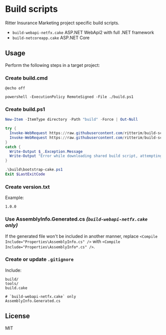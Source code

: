 # Build scripts

Ritter Insurance Marketing project specific build scripts.

- `build-webapi-netfx.cake` ASP.NET WebApi2 with full .NET framework
- `build-netcoreapp.cake` ASP.NET Core

## Usage

Perform the following steps in a target project:

### Create build.cmd

```batch
@echo off

powershell -ExecutionPolicy RemoteSigned -File ./build.ps1
```

### Create build.ps1

```powershell
New-Item -ItemType directory -Path "build" -Force | Out-Null

try {
  Invoke-WebRequest https://raw.githubusercontent.com/ritterim/build-scripts/master/bootstrap-cake.ps1 -OutFile build\bootstrap-cake.ps1
  Invoke-WebRequest https://raw.githubusercontent.com/ritterim/build-scripts/master/build-[webapi-netfx OR netcoreapp].cake -OutFile build.cake
}
catch {
  Write-Output $_.Exception.Message
  Write-Output "Error while downloading shared build script, attempting to use previously downloaded scripts..."
}

.\build\bootstrap-cake.ps1
Exit $LastExitCode
```

### Create version.txt

Example:

```
1.0.0
```

### Use AssemblyInfo.Generated.cs *(`build-webapi-netfx.cake` only)*

If the generated file won't be included in another manner, replace `<Compile Include="Properties\AssemblyInfo.cs" />` with `<Compile Include="Properties\AssemblyInfo*.cs" />`.

### Create or update `.gitignore`

Include:

```
build/
tools/
build.cake

# `build-webapi-netfx.cake` only
AssemblyInfo.Generated.cs
```

## License

MIT
